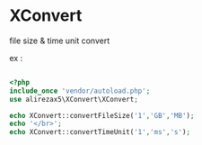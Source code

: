 # XConvert

file size & time unit convert


ex : 

```php

<?php
include_once 'vendor/autoload.php';
use alirezax5\XConvert\XConvert;

echo XConvert::convertFileSize('1','GB','MB');
echo '</br>';
echo XConvert::convertTimeUnit('1','ms','s');

```

